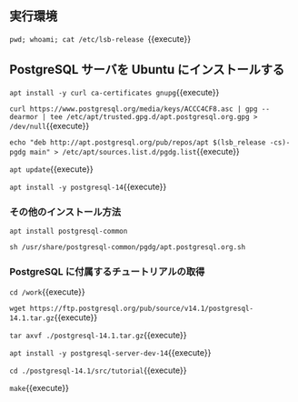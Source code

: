 ## 実行環境

`pwd; whoami; cat /etc/lsb-release `{{execute}}

## PostgreSQL サーバを Ubuntu にインストールする

`apt install -y curl ca-certificates gnupg`{{execute}}

`curl https://www.postgresql.org/media/keys/ACCC4CF8.asc | gpg --dearmor | tee /etc/apt/trusted.gpg.d/apt.postgresql.org.gpg > /dev/null`{{execute}}

`echo "deb http://apt.postgresql.org/pub/repos/apt $(lsb_release -cs)-pgdg main" > /etc/apt/sources.list.d/pgdg.list`{{execute}}

`apt update`{{execute}}

`apt install -y postgresql-14`{{execute}}

### その他のインストール方法

`apt install postgresql-common`

`sh /usr/share/postgresql-common/pgdg/apt.postgresql.org.sh`

### PostgreSQL に付属するチュートリアルの取得

`cd /work`{{execute}}

`wget https://ftp.postgresql.org/pub/source/v14.1/postgresql-14.1.tar.gz`{{execute}}

`tar axvf ./postgresql-14.1.tar.gz`{{execute}}

`apt install -y postgresql-server-dev-14`{{execute}}

`cd ./postgresql-14.1/src/tutorial`{{execute}}

`make`{{execute}}

